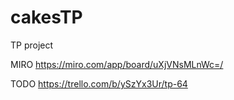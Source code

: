 # cakesTP
TP project

MIRO
https://miro.com/app/board/uXjVNsMLnWc=/

TODO
https://trello.com/b/ySzYx3Ur/tp-64
